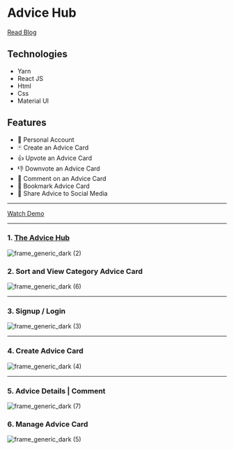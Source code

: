 # Advice Hub

[Read Blog]()

## Technologies
- Yarn
- React JS
- Html
- Css
- Material UI

## Features
- 👨‍ Personal Account 
- 🃏 Create an Advice Card
- 👍 Upvote an Advice Card
- 👎 Downvote an Advice Card
- 📧 Comment on an Advice Card
- 🔖 Bookmark Advice Card
- 🔗 Share Advice to Social Media

<hr />

[Watch Demo]()

<hr />


### 1. [The Advice Hub](http://advicehub.tk/)
![frame_generic_dark (2)](https://user-images.githubusercontent.com/58919619/130798881-1650afb6-0b38-4eba-96f0-33b29b6377b9.png)


### 2. Sort and View Category Advice Card
![frame_generic_dark (6)](https://user-images.githubusercontent.com/58919619/130799407-bff2a68c-0aee-4a7e-9637-c5bd9bc51560.png)


<hr />

### 3. Signup / Login
![frame_generic_dark (3)](https://user-images.githubusercontent.com/58919619/130798929-8136aed7-d8b4-475b-b7dc-ce125b1b6329.png)



<hr />

### 4. Create Advice Card
![frame_generic_dark (4)](https://user-images.githubusercontent.com/58919619/130799042-aec914d3-7000-4631-b36a-8730a4ed1368.png)


<hr />

### 5. Advice Details | Comment
![frame_generic_dark (7)](https://user-images.githubusercontent.com/58919619/130799669-8cbf4604-6bd7-4f09-9099-44509cfaca01.png)


### 6. Manage Advice Card
![frame_generic_dark (5)](https://user-images.githubusercontent.com/58919619/130799110-30befe1a-f9a6-4be7-abe9-84321642a7a8.png)

